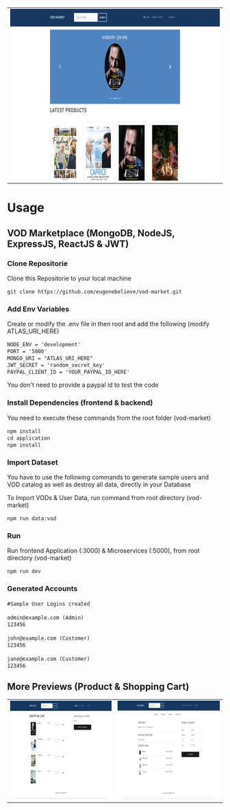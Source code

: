 <table><tr><td><img src="application/public/images/vod.png" alt="dashboard" height="400"></td></tr></table>

# Usage

## VOD Marketplace (MongoDB, NodeJS, ExpressJS, ReactJS & JWT)

### Clone Repositorie

Clone this Repositorie to your local machine

```
git clone https://github.com/eugenebelieve/vod-market.git
```

### Add Env Variables

Create or modify the .env file in then root and add the following (modify ATLAS_URI_HERE)

```
NODE_ENV = 'development'
PORT = '5000'
MONGO_URI = "ATLAS_URI_HERE"
JWT_SECRET = 'random_secret_key'
PAYPAL_CLIENT_ID = 'YOUR_PAYPAL_ID_HERE'
```

You don't need to provide a paypal id to test the code

### Install Dependencies (frontend & backend)

You need to execute these commands from the root folder (vod-market)

```
npm install
cd application
npm install
```

### Import Dataset

You have to use the following commands to generate sample users and VOD catalog as well as destroy all data, directly in your Database

To Import VODs & User Data, run command from root directory (vod-market)

```
npm run data:vod

```

### Run

Run frontend Application (:3000) & Microservices (:5000), from root directory (vod-market)

```
npm run dev
```

### Generated Accounts

```
#Sample User Logins created

admin@example.com (Admin)
123456

john@example.com (Customer)
123456

jane@example.com (Customer)
123456
```

## More Previews (Product & Shopping Cart)

<table>
<tr>
    <td><img src="application/public/images/vod2.png" alt="dashboard" height="230"></td>
    <td><img src="application/public/images/vod3.png" alt="dashboard" height="230"></td>
</tr>
</table>
